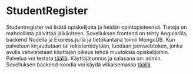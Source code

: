 # StudentRegister

Studentregister voi lisätä opiskelijoita ja heidän opintopisteensä. Tietoja on mahdollista päivittää jälkikäteen.
Sovelluksen frontend on tehty Angularilla, backend Nodella ja Express.js:llä ja tietokantana toimii MongoDB. Kun palveluun kirjaudutaan tai rekisteröidytään, luodaan jsonwebtoken, jonka avulla vahvistetaan käyttäjän oikeus tehdä muutoksia opiskelijoihin.  
Palvelua voi testata [täällä](https://studentregister.vercel.app). Käyttäjätunnus ja salasana on: admin.  
Sovelluksen backend-koodia voi käydä vilkaisemassa [täällä](https://github.com/juhoristolainen/studentreg_backend).
